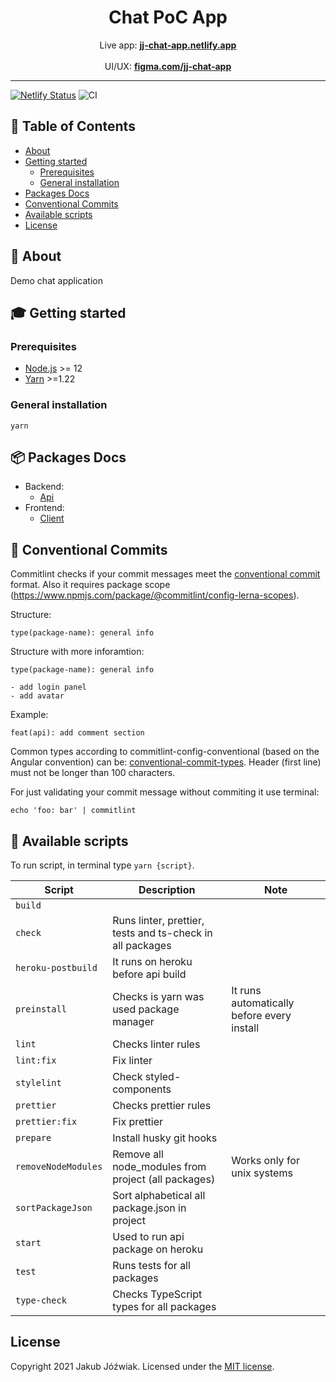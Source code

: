 <h1 align="center">Chat PoC App</h1>

<p align="center">
    Live app:
    <a href="https://jj-chat-app.netlify.app/"><strong>jj-chat-app.netlify.app</strong></a>
    <br>
    <br>
    UI/UX:
    <a href="https://www.figma.com/file/v87SDvtky4PVzX7QK3QZHZ/Messanger-PoC"><strong>figma.com/jj-chat-app</strong></a>
</p>

<hr/>

[![Netlify Status](https://api.netlify.com/api/v1/badges/bbc32690-8c45-4736-a6b1-85a26273a05a/deploy-status)](https://app.netlify.com/sites/jj-chat-app/deploys)
![CI](https://github.com/Jozwiaczek/chat-app/workflows/Continuous%20Integration/badge.svg)

## 🚩 Table of Contents

- [About](#-about)
- [Getting started](#-getting-started)
  - [Prerequisites](#-prerequisites)
  - [General installation](#-general-installation)
- [Packages Docs](#-packages-docs)
- [Conventional Commits](#-conventional-commits)
- [Available scripts](#-available-scripts)
- [License](#-license)

## 📖 About

Demo chat application

## 🎓 Getting started

### Prerequisites

- [Node.js](https://nodejs.org/en/) >= 12
- [Yarn](https://classic.yarnpkg.com/lang/en/) >=1.22

### General installation

```shell script
yarn
```

## 📦 Packages Docs

- Backend:
  - [Api](./packages/api/README.md)
- Frontend:
  - [Client](./packages/client/README.md)

## 📏 Conventional Commits

Commitlint checks if your commit messages meet the [conventional commit](https://www.conventionalcommits.org/en/v1.0.0/) format.
Also it requires package scope (https://www.npmjs.com/package/@commitlint/config-lerna-scopes).

Structure:

```git
type(package-name): general info
```

Structure with more inforamtion:

```git
type(package-name): general info

- add login panel
- add avatar
```

Example:

```git
feat(api): add comment section
```

Common types according to commitlint-config-conventional (based on the Angular convention) can be:
[conventional-commit-types](https://github.com/commitizen/conventional-commit-types/blob/master/index.json).
Header (first line) must not be longer than 100 characters.

For just validating your commit message without commiting it use terminal:

```shell
echo 'foo: bar' | commitlint
```

## 📝 Available scripts

To run script, in terminal type `yarn {script}`.

| Script              | Description                                               | Note                                       |
| ------------------- | --------------------------------------------------------- | ------------------------------------------ |
| `build`             |                                                           |                                            |
| `check`             | Runs linter, prettier, tests and ts-check in all packages |                                            |
| `heroku-postbuild`  | It runs on heroku before api build                        |                                            |
| `preinstall`        | Checks is yarn was used package manager                   | It runs automatically before every install |
| `lint`              | Checks linter rules                                       |                                            |
| `lint:fix`          | Fix linter                                                |                                            |
| `stylelint`         | Check styled-components                                   |                                            |
| `prettier`          | Checks prettier rules                                     |                                            |
| `prettier:fix`      | Fix prettier                                              |                                            |
| `prepare`           | Install husky git hooks                                   |                                            |
| `removeNodeModules` | Remove all node_modules from project (all packages)       | Works only for unix systems                |
| `sortPackageJson`   | Sort alphabetical all package.json in project             |                                            |
| `start`             | Used to run api package on heroku                         |                                            |
| `test`              | Runs tests for all packages                               |                                            |
| `type-check`        | Checks TypeScript types for all packages                  |                                            |

## License

Copyright 2021 Jakub Jóźwiak.
Licensed under the [MIT license](LICENSE).

